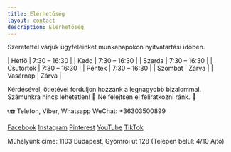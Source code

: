 ```yaml
---
title: Elérhetőség
layout: contact
description: Elérhetőség
---
```


Szeretettel várjuk ügyfeleinket munkanapokon nyitvatartási időben.

| Hétfő     | 7:30 – 16:30 |
| Kedd      | 7:30 – 16:30 |
| Szerda    | 7:30 – 16:30 |
| Csütörtök | 7:30 – 16:30 |
| Péntek    | 7:30 – 16:30 |
| Szombat   | Zárva        |
| Vasárnap  | Zárva        |

Kérdésével, ötletével forduljon hozzánk a legnagyobb bizalommal. Számunkra nincs lehetetlen! 🙂 Ne felejtsen el feliratkozni ránk. 🙂

📞☎️ Telefon, Viber, Whatsapp WeChat:
+36303500899

[Facebook](https://www.facebook.com/JopoFaButorasztalos)  [Instagram](https://www.instagram.com/jopofabutorasztalos/)  [Pinterest](https://hu.pinterest.com/JopoFaButorLapszabaszat/_saved/)  [YouTube](https://www.youtube.com/channel/UCLo2PhD7xOr-P2F_RNHR3HQ)  [TikTok](https://www.tiktok.com/@jopofabutorasztalos)

Műhelyünk címe:
1103 Budapest, Gyömrői út 128 (Telepen belül: 4/10 Ajtó)